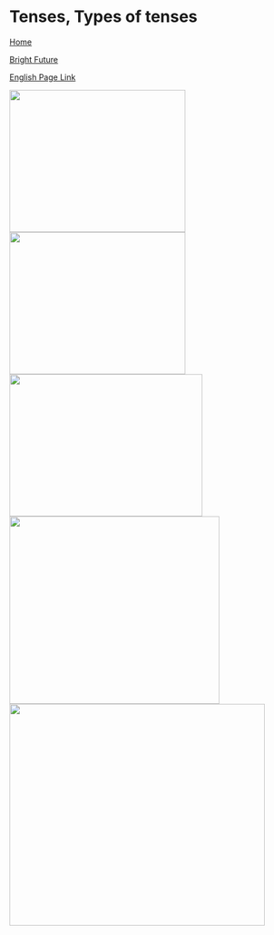 # Tenses, Types of tenses


[Home](all-files-links.md)

[Bright Future](bright-future.md)

[English Page Link](all-english-links.md)


<img src="https://mrmrsenglish.com/wp-content/uploads/2024/05/Simple-English-sentences-for-kids.png" width="310" height="250">
<img src="https://englishspeakingcourse.net/wp-content/uploads/2021/05/100-simple-English-sentences-for-kids-02-737x1024.jpg" width="310" height="250">
<img src="https://i.pinimg.com/736x/2c/3d/69/2c3d6998466e368e8f61055f7e6c863d.jpg" width="340" height="250">
<img src="https://i.pinimg.com/736x/be/39/a3/be39a340808963289798f8fab8aeb1de.jpg" width="370" height="330">
<img src="https://mrmrsenglish.com/wp-content/uploads/2024/05/100-English-Sentences-for-Kids-810x424.png" width="450" height="390">

